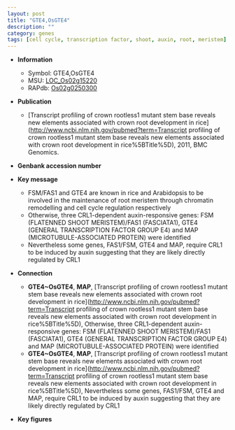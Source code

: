 ```yaml
---
layout: post
title: "GTE4,OsGTE4"
description: ""
category: genes
tags: [cell cycle, transcription factor, shoot, auxin, root, meristem]
---
```


* **Information**  
    + Symbol: GTE4,OsGTE4  
    + MSU: [LOC_Os02g15220](http://rice.plantbiology.msu.edu/cgi-bin/ORF_infopage.cgi?orf=LOC_Os02g15220)  
    + RAPdb: [Os02g0250300](http://rapdb.dna.affrc.go.jp/viewer/gbrowse_details/irgsp1?name=Os02g0250300)  

* **Publication**  
    + [Transcript profiling of crown rootless1 mutant stem base reveals new elements associated with crown root development in rice](http://www.ncbi.nlm.nih.gov/pubmed?term=Transcript profiling of crown rootless1 mutant stem base reveals new elements associated with crown root development in rice%5BTitle%5D), 2011, BMC Genomics.

* **Genbank accession number**  

* **Key message**  
    + FSM/FAS1 and GTE4 are known in rice and Arabidopsis to be involved in the maintenance of root meristem through chromatin remodelling and cell cycle regulation respectively
    + Otherwise, three CRL1-dependent auxin-responsive genes: FSM (FLATENNED SHOOT MERISTEM)/FAS1 (FASCIATA1), GTE4 (GENERAL TRANSCRIPTION FACTOR GROUP E4) and MAP (MICROTUBULE-ASSOCIATED PROTEIN) were identified
    + Nevertheless some genes, FAS1/FSM, GTE4 and MAP, require CRL1 to be induced by auxin suggesting that they are likely directly regulated by CRL1

* **Connection**  
    + __GTE4~OsGTE4__, __MAP__, [Transcript profiling of crown rootless1 mutant stem base reveals new elements associated with crown root development in rice](http://www.ncbi.nlm.nih.gov/pubmed?term=Transcript profiling of crown rootless1 mutant stem base reveals new elements associated with crown root development in rice%5BTitle%5D),  Otherwise, three CRL1-dependent auxin-responsive genes: FSM (FLATENNED SHOOT MERISTEM)/FAS1 (FASCIATA1), GTE4 (GENERAL TRANSCRIPTION FACTOR GROUP E4) and MAP (MICROTUBULE-ASSOCIATED PROTEIN) were identified
    + __GTE4~OsGTE4__, __MAP__, [Transcript profiling of crown rootless1 mutant stem base reveals new elements associated with crown root development in rice](http://www.ncbi.nlm.nih.gov/pubmed?term=Transcript profiling of crown rootless1 mutant stem base reveals new elements associated with crown root development in rice%5BTitle%5D),  Nevertheless some genes, FAS1/FSM, GTE4 and MAP, require CRL1 to be induced by auxin suggesting that they are likely directly regulated by CRL1

* **Key figures**  


